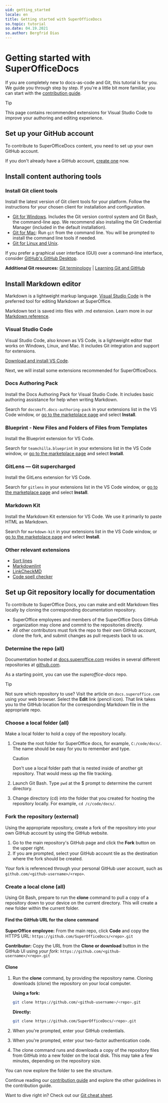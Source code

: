 ```yaml
---
uid: getting_started
locale: en
title: Getting started with SuperOfficeDocs
so.topic: tutorial
so.date: 04.19.2021
so.author: Bergfrid Dias
---
```


# Getting started with SuperOfficeDocs

If you are completely new to docs-as-code and Git, this tutorial is for you. We guide you through step by step. If you're a little bit more familiar, you can start with the [contribution guide][2].

> [!TIP]
> This page contains recommended extensions for Visual Studio Code to improve your authoring and editing experience.

## Set up your GitHub account

To contribute to SuperOfficeDocs content, you need to set up your own GitHub account.

If you don't already have a GitHub account, [create one][1] now.

## Install content authoring tools

### Install Git client tools

Install the latest version of Git client tools for your platform. Follow the instructions for your chosen client for installation and configuration.

* [Git for Windows][3]. Includes the Git version control system and Git Bash, the command-line app. We recommend also installing the Git Credential Manager (included in the default installation).
* [Git for Mac][4]: Run `git` from the command line. You will be prompted to install the command line tools if needed.
* [Git for Linux and Unix][5].

If you prefer a graphical user interface (GUI) over a command-line interface, consider [GitHub's GitHub Desktop][6].

**Additional Git resources:** [Git terminology][7] | [Learning Git and GitHub][8]

## Install Markdown editor

Markdown is a lightweight markup language. [Visual Studio Code][9] is the preferred tool for editing Markdown at SuperOffice.

Markdown text is saved into files with .md extension. Learn more in our [Markdown reference][10].

### Visual Studio Code

Visual Studio Code, also known as VS Code, is a lightweight editor that works on Windows, Linux, and Mac. It includes Git integration and support for extensions.

[Download and install VS Code][9].

Next, we will install some extensions recommended for SuperOfficeDocs.

### Docs Authoring Pack

Install the Docs Authoring Pack for Visual Studio Code. It includes basic authoring assistance for help when writing Markdown.

Search for `docsmsft.docs-authoring-pack` in your extensions list in the VS Code window, or [go to the marketplace page][11] and select **Install**.

### Blueprint - New Files and Folders of Files from Templates

Install the Blueprint extension for VS Code.

Search for `teamchilla.blueprint` in your extensions list in the VS Code window, or [go to the marketplace page][12] and select **Install**.

### GitLens — Git supercharged

Install the GitLens extension for VS Code.

Search for `gitlens` in your extensions list in the VS Code window, or [go to the marketplace page][13] and select **Install**.

### Markdown Kit

Install the Markdown Kit extension for VS Code. We use it primarily to paste HTML as Markdown.

Search for `markdown-kit` in your extensions list in the VS Code window, or [go to the marketplace page][14] and select **Install**.

### Other relevant extensions

* [Sort lines][15]
* [Markdownlint][16]
* [LinkCheckMD][17]
* [Code spell checker][18]

## Set up Git repository locally for documentation

To contribute to SuperOffice Docs, you can make and edit Markdown files locally by cloning the corresponding documentation repository.

* SuperOffice employees and members of the SuperOffice Docs GitHub organization may clone and commit to the repositories directly.
* All other contributors must fork the repo to their own GitHub account, clone the fork, and submit changes as pull requests back to us.

### Determine the repo (all)

Documentation hosted at [docs.superoffice.com][19] resides in several different repositories at [github.com][20].

As a starting point, you can use the *superoffice-docs* repo.

> [!TIP]
> Not sure which repository to use? Visit the article on `docs.superoffice.com` using your web browser. Select the **Edit** link (pencil icon). That link takes you to the GitHub location for the corresponding Markdown file in the appropriate repo.

### Choose a local folder (all)

Make a local folder to hold a copy of the repository locally.

1. Create the root folder for SuperOffice docs, for example, `C:/code/docs/`. The name should be easy for you to remember and type.

    > [!CAUTION]
    > Don't use a local folder path that is nested inside of another git repository. That would mess up the file tracking.

2. Launch Git Bash. Type `pwd` at the $ prompt to determine the current directory.

3. Change directory (cd) into the folder that you created for hosting the repository locally. For example, `cd /c/code/docs/`.

### Fork the repository (external)

Using the appropriate repository, create a fork of the repository into your own GitHub account by using the GitHub website.

1. Go to the main repository's GitHub page and click the **Fork** button on the upper right.
2. If you are prompted, select your GitHub account tile as the destination where the fork should be created.

Your fork is referenced through your personal GitHub user account, such as `github.com/<github-username>/<repo>`.

### Create a local clone (all)

Using Git Bash, prepare to run the **clone** command to pull a copy of a repository down to your device on the current directory. This will create a new folder within the current folder.

#### Find the GitHub URL for the clone command

**SuperOffice employee:** From the main repo, click **Code** and copy the HTTPS URL: `https://github.com/SuperOfficeDocs/<repo>.git`

**Contributor:** Copy the URL from the **Clone or download** button in the GitHub UI using *your fork*: `https://github.com/<github-username>/<repo>.git`

#### Clone

1. Run the **clone** command, by providing the repository name. Cloning downloads (clone) the repository on your local computer.

    **Using a fork:**

    ```sh
    git clone https://github.com/<github-username>/<repo>.git
    ```

    **Directly:**

    ```sh
    git clone https://github.com/SuperOfficeDocs/<repo>.git
    ```

2. When you're prompted, enter your GitHub credentials.

3. When you're prompted, enter your two-factor authentication code.

4. The clone command runs and downloads a copy of the repository files from GitHub into a new folder on the local disk. This may take a few minutes, depending on the repository size.

You can now explore the folder to see the structure.

Continue reading our [contribution guide][2] and explore the other guidelines in the contribution guide.

Want to dive right in? Check out our [Git cheat sheet](git-cheat-sheet.md).

<!-- Referenced links-->
[1]: https://github.com/join
[2]: index.md
[3]: https://git-scm.com/download/win
[4]: https://git-scm.com/download/mac
[5]: https://git-scm.com/download/linux
[6]: https://desktop.github.com/
[7]: https://help.github.com/articles/github-glossary
[8]: https://help.github.com/articles/good-resources-for-learning-git-and-github/
[9]: https://code.visualstudio.com/
[10]: markdown-guide/index.md
[11]: https://marketplace.visualstudio.com/items?itemName=docsmsft.docs-authoring-pack
[12]: https://marketplace.visualstudio.com/items?itemName=teamchilla.blueprint
[13]: https://marketplace.visualstudio.com/items?itemName=eamodio.gitlens
[14]: https://marketplace.visualstudio.com/items?itemName=svsool.markdown-kit
[15]: https://marketplace.visualstudio.com/items?itemName=Tyriar.sort-lines
[16]: https://marketplace.visualstudio.com/items?itemName=DavidAnson.vscode-markdownlint
[17]: https://marketplace.visualstudio.com/items?itemName=blackmist.LinkCheckMD
[18]: https://marketplace.visualstudio.com/items?itemName=streetsidesoftware.code-spell-checker
[19]: https://docs.superoffice.com/
[20]: https://www.github.com/
